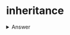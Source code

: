 # inheritance
<details>
  <summary>Answer</summary>
  ```
  kavya srivastava
  
  ```
 </details>
  
